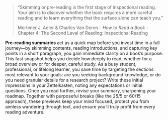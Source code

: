 > “Skimming or pre-reading is the first stage of inspectional reading. Your aim is to discover whether the book requires a more careful reading and to learn everything that the surface alone can teach you.”
>
> Mortimer J. Adler & Charles Van Doren - *How to Read a Book* - Chapter 4: The Second Level of Reading: Inspectional Reading

**Pre-reading summaries** act as a quick map before you invest time in a full journey—by skimming contents, reading introductions, and capturing key points in a short paragraph, you gain immediate clarity on a book’s purpose. This fast snapshot helps you decide how deeply to read, whether for a broad overview or for deeper, careful study. As a busy student, professional, or lifelong learner, you save time by targeting the sections most relevant to your goals: are you seeking background knowledge, or do you need granular details for a research project? Write these initial impressions in your Zettelkasten, noting any expectations or initial questions. Once you read further, revise your summary, sharpening your roadmap. Together with purposeful breaks (like the 25/5 or 60/15 approach), these previews keep your mind focused, protect you from aimless wandering through text, and ensure you’ll truly profit from every reading adventure.
